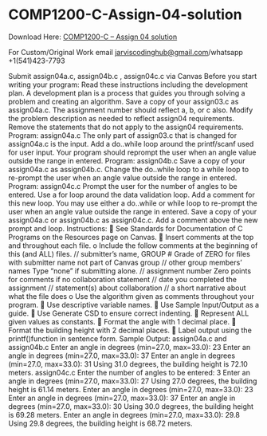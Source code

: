 # COMP1200-C-Assign-04-solution

Download Here: [COMP1200-C – Assign 04 solution](https://jarviscodinghub.com/assignment/comp1200-c-assign-04-solution/)

For Custom/Original Work email jarviscodinghub@gmail.com/whatsapp +1(541)423-7793

Submit assign04a.c, assign04b.c , assign04c.c via Canvas
Before you start writing your program: Read these instructions including the development plan. A development plan is a process that guides you through solving a problem and creating an algorithm. Save a copy of your assign03.c as assign04a.c. The assignment number should reflect a, b, or c also. Modify the problem description as needed to reflect assign04 requirements. Remove the statements that do not apply to the assign04 requirements. Program: assign04a.c The only part of assign03.c that is changed for assign04a.c is the input. Add a do..while loop around the printf/scanf used for user input. Your program should reprompt the user when an angle value outside the range in entered. Program: assign04b.c Save a copy of your assign04a.c as assign04b.c. Change the do..while loop to a while loop to re-prompt the user when an angle value outside the range in entered. Program: assign04c.c Prompt the user for the number of angles to be entered. Use a for loop around the data validation loop. Add a comment for this new loop. You may use either a do..while or while loop to re-prompt the user when an angle value outside the range in entered. Save a copy of your assign04a.c or assign04b.c as assign04c.c. Add a comment above the new prompt and loop. Instructions:  See Standards for Documentation of C Programs on the Resources page on Canvas.  Insert comments at the top and throughout each file. o Include the follow comments at the beginning of this (and ALL) files. // submitter’s name, GROUP # Grade of ZERO for files with submitter name not part of Canvas group // other group members’ names Type “none” if submitting alone. // assignment number Zero points for comments if no collaboration statement // date you completed the assignment // statement(s) about collaboration // a short narrative about what the file does o Use the algorithm given as comments throughout your program.  Use descriptive variable names.  Use Sample Input/Output as a guide.  Use Generate CSD to ensure correct indenting.  Represent ALL given values as constants.  Format the angle with 1 decimal place.  Format the building height with 2 decimal places.  Label output using the printf()function in sentence form. Sample Output: assign04a.c and assign04b.c Enter an angle in degrees (min=27.0, max=33.0): 23 Enter an angle in degrees (min=27.0, max=33.0): 37 Enter an angle in degrees (min=27.0, max=33.0): 31 Using 31.0 degrees, the building height is 72.10 meters. assign04c.c Enter the number of angles to be entered: 3 Enter an angle in degrees (min=27.0, max=33.0): 27 Using 27.0 degrees, the building height is 61.14 meters. Enter an angle in degrees (min=27.0, max=33.0): 23 Enter an angle in degrees (min=27.0, max=33.0): 37 Enter an angle in degrees (min=27.0, max=33.0): 30 Using 30.0 degrees, the building height is 69.28 meters. Enter an angle in degrees (min=27.0, max=33.0): 29.8 Using 29.8 degrees, the building height is 68.72 meters.
